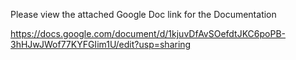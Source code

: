 Please view the attached Google Doc link for the Documentation

https://docs.google.com/document/d/1kjuvDfAvSOefdtJKC6poPB-3hHJwJWof77KYFGIim1U/edit?usp=sharing

